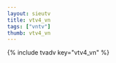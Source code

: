 ```yaml
--- 
layout: sieutv
title: vtv4_vn
tags: ["vntv"]
thumb: vtv4_vn
---
```

{% include tvadv key="vtv4_vn" %}
